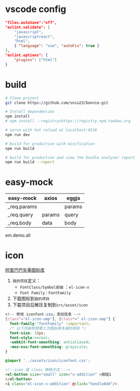 # vscode config

```json
"files.autoSave":"off",
"eslint.validate": [
    "javascript",
    "javascriptreact",
    "html",
    { "language": "vue", "autoFix": true }
],
"eslint.options": {
    "plugins": ["html"]
}
```

# build

``` bash
# Clone project
git clone https://github.com/sniu23/bonnie.git

# Install dependencies
npm install
# npm install --registry=https://registry.npm.taobao.org

# serve with hot reload at localhost:9528
npm run dev

# build for production with minification
npm run build

# build for production and view the bundle analyzer report
npm run build --report
```

# easy-mock

|easy-mock|axios|eggjs|
|-|-|-|
|_req.params| |params|
|_req.query|params|query|
|_req.body|data|body|

em.demo.all

# icon

[阿里巴巴矢量图标库](http://www.iconfont.cn/)

1. `我的项目`定义：
    - `FontClass/Symbol前缀` ：`el-icon-x`
    - `Font Family` : `FontFamily`
2. 下载图标到`我的项目`
3. 下载项目后解压复制到`src/asset/icon`

```css
<!-- 修改 iconfont.css，添加信息 -->
[class^="el-icon-ump"], [class*=" el-icon-ump"] {
  font-family:"fontFamily" !important;
  /* 以下内容参照第三方图标库本身的规则 */
  font-size: 18px;
  font-style:normal;
  -webkit-font-smoothing: antialiased;
  -moz-osx-font-smoothing: grayscale;
}
```

```scss
@import '../assets/icon/iconfont.css';
```

```html
<!--icon 或 class 两种方式：-->
<el-button size="small" icon="x-addition" >按钮1
</el-button>
<i class="el-icon-x-addition" @click="handleAdd"/>
```

